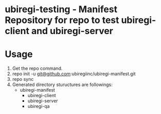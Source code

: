 # ubiregi-testing - Manifest Repository for repo to test ubiregi-client and ubiregi-server

# Usage

1. Get the repo command.
2. repo init -u git@github.com:ubiregiinc/ubiregi-manifest.git
3. repo sync
4. Generated directory stuructures are followings:
    + ubiregi-manifest
      + ubiregi-client
      + ubiregi-server
      + ubiregi-qa
